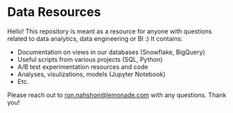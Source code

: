 # Data Resources

Hello! This repository is meant as a resource for anyone with questions related to data analytics, data engineering or BI :) It contains:

- Documentation on views in our databases (Snowflake, BigQuery)
- Useful scripts from various projects (SQL, Python)
- A/B test experimentation resources and code
- Analyses, visulizations, models (Jupyter Notebook)
- Etc.

Please reach out to ron.nahshon@lemonade.com with any questions. Thank you!

